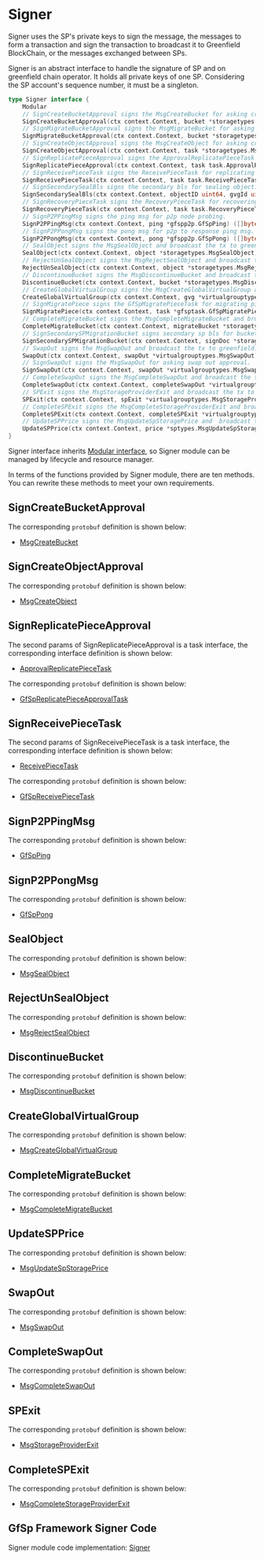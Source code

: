 # Signer

Signer uses the SP's private keys to sign the message, the messages to form a transaction and sign the transaction to broadcast it to Greenfield BlockChain, or the messages exchanged between SPs.

Signer is an abstract interface to handle the signature of SP and on greenfield chain operator. It holds all private keys of one SP. Considering the SP account's sequence number, it must be a singleton.

```go
type Signer interface {
    Modular
    // SignCreateBucketApproval signs the MsgCreateBucket for asking create bucket approval.
    SignCreateBucketApproval(ctx context.Context, bucket *storagetypes.MsgCreateBucket) ([]byte, error)
    // SignMigrateBucketApproval signs the MsgMigrateBucket for asking migrate bucket approval
    SignMigrateBucketApproval(ctx context.Context, bucket *storagetypes.MsgMigrateBucket) ([]byte, error)
    // SignCreateObjectApproval signs the MsgCreateObject for asking create object approval.
    SignCreateObjectApproval(ctx context.Context, task *storagetypes.MsgCreateObject) ([]byte, error)
    // SignReplicatePieceApproval signs the ApprovalReplicatePieceTask for asking replicate pieces to secondary SPs.
    SignReplicatePieceApproval(ctx context.Context, task task.ApprovalReplicatePieceTask) ([]byte, error)
    // SignReceivePieceTask signs the ReceivePieceTask for replicating pieces data between SPs.
    SignReceivePieceTask(ctx context.Context, task task.ReceivePieceTask) ([]byte, error)
    // SignSecondarySealBls signs the secondary bls for sealing object.
    SignSecondarySealBls(ctx context.Context, objectID uint64, gvgId uint32, hash [][]byte) ([]byte, error)
    // SignRecoveryPieceTask signs the RecoveryPieceTask for recovering piece data
    SignRecoveryPieceTask(ctx context.Context, task task.RecoveryPieceTask) ([]byte, error)
    // SignP2PPingMsg signs the ping msg for p2p node probing.
    SignP2PPingMsg(ctx context.Context, ping *gfspp2p.GfSpPing) ([]byte, error)
    // SignP2PPongMsg signs the pong msg for p2p to response ping msg.
    SignP2PPongMsg(ctx context.Context, pong *gfspp2p.GfSpPong) ([]byte, error)
    // SealObject signs the MsgSealObject and broadcast the tx to greenfield.
    SealObject(ctx context.Context, object *storagetypes.MsgSealObject) (string, error)
    // RejectUnSealObject signs the MsgRejectSealObject and broadcast the tx to greenfield.
    RejectUnSealObject(ctx context.Context, object *storagetypes.MsgRejectSealObject) (string, error)
    // DiscontinueBucket signs the MsgDiscontinueBucket and broadcast the tx to greenfield.
    DiscontinueBucket(ctx context.Context, bucket *storagetypes.MsgDiscontinueBucket) (string, error)
    // CreateGlobalVirtualGroup signs the MsgCreateGlobalVirtualGroup and broadcast the tx to greenfield.
    CreateGlobalVirtualGroup(ctx context.Context, gvg *virtualgrouptypes.MsgCreateGlobalVirtualGroup) error
    // SignMigratePiece signs the GfSpMigratePieceTask for migrating piece
    SignMigratePiece(ctx context.Context, task *gfsptask.GfSpMigratePieceTask) ([]byte, error)
    // CompleteMigrateBucket signs the MsgCompleteMigrateBucket and broadcast the tx to greenfield.
    CompleteMigrateBucket(ctx context.Context, migrateBucket *storagetypes.MsgCompleteMigrateBucket) (string, error)
    // SignSecondarySPMigrationBucket signs secondary sp bls for bucket migration
    SignSecondarySPMigrationBucket(ctx context.Context, signDoc *storagetypes.SecondarySpMigrationBucketSignDoc) ([]byte, error)
    // SwapOut signs the MsgSwapOut and broadcast the tx to greenfield.
    SwapOut(ctx context.Context, swapOut *virtualgrouptypes.MsgSwapOut) (string, error)
    // SignSwapOut signs the MsgSwapOut for asking swap out approval.
    SignSwapOut(ctx context.Context, swapOut *virtualgrouptypes.MsgSwapOut) ([]byte, error)
    // CompleteSwapOut signs the MsgCompleteSwapOut and broadcast the tx to greenfield.
    CompleteSwapOut(ctx context.Context, completeSwapOut *virtualgrouptypes.MsgCompleteSwapOut) (string, error)
    // SPExit signs the MsgStorageProviderExit and broadcast the tx to greenfield.
    SPExit(ctx context.Context, spExit *virtualgrouptypes.MsgStorageProviderExit) (string, error)
    // CompleteSPExit signs the MsgCompleteStorageProviderExit and broadcast the tx to greenfield.
    CompleteSPExit(ctx context.Context, completeSPExit *virtualgrouptypes.MsgCompleteStorageProviderExit) (string, error)
    // UpdateSPPrice signs the MsgUpdateSpStoragePrice and  broadcast the tx to greenfield.
    UpdateSPPrice(ctx context.Context, price *sptypes.MsgUpdateSpStoragePrice) (string, error)
}
```

Signer interface inherits [Modular interface](./common/lifecycle_modular.md#modular-interface), so Signer module can be managed by lifecycle and resource manager.

In terms of the functions provided by Signer module, there are ten methods. You can rewrite these methods to meet your own requirements.

## SignCreateBucketApproval

The corresponding `protobuf` definition is shown below:

- [MsgCreateBucket](./common/proto.md#msgcreatebucket-proto)

## SignCreateObjectApproval

The corresponding `protobuf` definition is shown below:

- [MsgCreateObject](./common/proto.md#msgcreateobject-proto)

## SignReplicatePieceApproval

The second params of SignReplicatePieceApproval is a task interface, the corresponding interface definition is shown below:

- [ApprovalReplicatePieceTask](./common/task.md#approvalreplicatepiecetask)

The corresponding `protobuf` definition is shown below:

- [GfSpReplicatePieceApprovalTask](./common/proto.md#gfspreplicatepieceapprovaltask-proto)

## SignReceivePieceTask

The second params of SignReceivePieceTask is a task interface, the corresponding interface definition is shown below:

- [ReceivePieceTask](./common/task.md#approvalreplicatepiecetask)

The corresponding `protobuf` definition is shown below:

- [GfSpReceivePieceTask](./common/proto.md#gfspreceivepiecetask-proto)

## SignP2PPingMsg

The corresponding `protobuf` definition is shown below:

- [GfSpPing](./common/proto.md#gfspping-proto)

## SignP2PPongMsg

The corresponding `protobuf` definition is shown below:

- [GfSpPong](./common/proto.md#gfsppong-proto)

## SealObject

The corresponding `protobuf` definition is shown below:

- [MsgSealObject](./common/proto.md#msgsealobject)

## RejectUnSealObject

The corresponding `protobuf` definition is shown below:

- [MsgRejectSealObject](./common/proto.md#msgrejectsealobject-proto)

## DiscontinueBucket

The corresponding `protobuf` definition is shown below:

- [MsgDiscontinueBucket](./common/proto.md#msgdiscontinuebucket)


## CreateGlobalVirtualGroup

The corresponding `protobuf` definition is shown below:

- [MsgCreateGlobalVirtualGroup](./common/proto.md#msgcreateglobalvirtualgroup)

## CompleteMigrateBucket

The corresponding `protobuf` definition is shown below:

- [MsgCompleteMigrateBucket](./common/proto.md#msgcompletemigratebucket)

## UpdateSPPrice

The corresponding `protobuf` definition is shown below:

- [MsgUpdateSpStoragePrice](./common/proto.md#msgupdatespstorageprice)

## SwapOut

The corresponding `protobuf` definition is shown below:

- [MsgSwapOut](./common/proto.md#msgswapout)

## CompleteSwapOut

The corresponding `protobuf` definition is shown below:

- [MsgCompleteSwapOut](./common/proto.md#msgcompleteswapout)

## SPExit

The corresponding `protobuf` definition is shown below:

- [MsgStorageProviderExit](./common/proto.md#msgstorageproviderexit)

## CompleteSPExit

The corresponding `protobuf` definition is shown below:

- [MsgCompleteStorageProviderExit](./common/proto.md#msgcompletestorageproviderexit)

## GfSp Framework Signer Code

Signer module code implementation: [Signer](https://github.com/bnb-chain/greenfield-storage-provider/tree/master/modular/signer)
